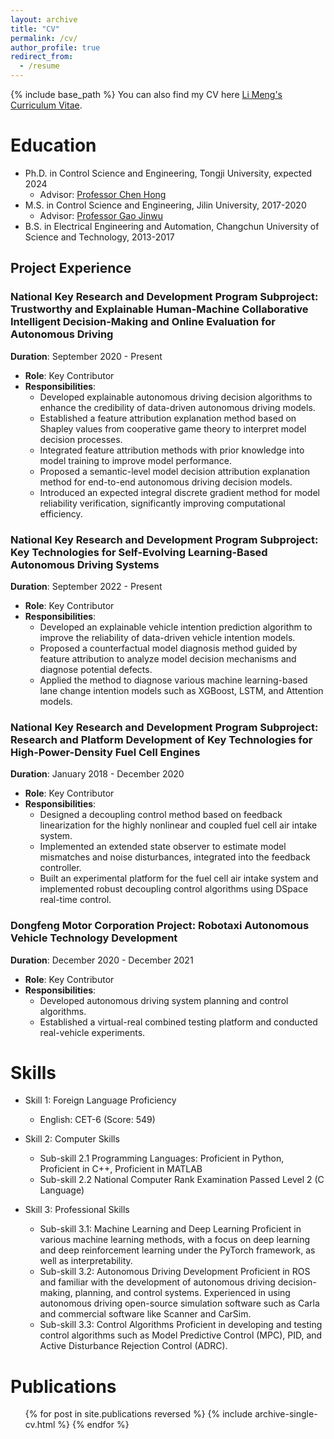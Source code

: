 ```yaml
---
layout: archive
title: "CV"
permalink: /cv/
author_profile: true
redirect_from:
  - /resume
---
```


{% include base_path %}
You can also find my CV here [Li Meng's Curriculum Vitae](../assets/curriculum_vitae.pdf).

Education
======
* Ph.D. in Control Science and Engineering, Tongji University, expected 2024
  * Advisor: [Professor Chen Hong](https://see.tongji.edu.cn/info/1376/10290.htm)
* M.S. in Control Science and Engineering, Jilin University, 2017-2020
  * Advisor: [Professor Gao Jinwu](http://dce.jlu.edu.cn/info/1182/5274.htm)
* B.S. in Electrical Engineering and Automation, Changchun University of Science and Technology, 2013-2017

## Project Experience  
  
### National Key Research and Development Program Subproject: Trustworthy and Explainable Human-Machine Collaborative Intelligent Decision-Making and Online Evaluation for Autonomous Driving  
**Duration**: September 2020 - Present  
- **Role**: Key Contributor  
- **Responsibilities**:  
  - Developed explainable autonomous driving decision algorithms to enhance the credibility of data-driven autonomous driving models.  
  - Established a feature attribution explanation method based on Shapley values from cooperative game theory to interpret model decision processes.  
  - Integrated feature attribution methods with prior knowledge into model training to improve model performance.  
  - Proposed a semantic-level model decision attribution explanation method for end-to-end autonomous driving decision models.  
  - Introduced an expected integral discrete gradient method for model reliability verification, significantly improving computational efficiency.  
  
### National Key Research and Development Program Subproject: Key Technologies for Self-Evolving Learning-Based Autonomous Driving Systems  
**Duration**: September 2022 - Present  
- **Role**: Key Contributor  
- **Responsibilities**:  
  - Developed an explainable vehicle intention prediction algorithm to improve the reliability of data-driven vehicle intention models.  
  - Proposed a counterfactual model diagnosis method guided by feature attribution to analyze model decision mechanisms and diagnose potential defects.  
  - Applied the method to diagnose various machine learning-based lane change intention models such as XGBoost, LSTM, and Attention models.  
  
### National Key Research and Development Program Subproject: Research and Platform Development of Key Technologies for High-Power-Density Fuel Cell Engines  
**Duration**: January 2018 - December 2020  
- **Role**: Key Contributor  
- **Responsibilities**:  
  - Designed a decoupling control method based on feedback linearization for the highly nonlinear and coupled fuel cell air intake system.  
  - Implemented an extended state observer to estimate model mismatches and noise disturbances, integrated into the feedback controller.  
  - Built an experimental platform for the fuel cell air intake system and implemented robust decoupling control algorithms using DSpace real-time control.  
  
### Dongfeng Motor Corporation Project: Robotaxi Autonomous Vehicle Technology Development  
**Duration**: December 2020 - December 2021  
- **Role**: Key Contributor  
- **Responsibilities**:  
  - Developed autonomous driving system planning and control algorithms.  
  - Established a virtual-real combined testing platform and conducted real-vehicle experiments.
  
Skills
======
* Skill 1: Foreign Language Proficiency
  * English: CET-6 (Score: 549)
* Skill 2: Computer Skills

  * Sub-skill 2.1 Programming Languages: Proficient in Python, Proficient in C++, Proficient in MATLAB
  * Sub-skill 2.2 National Computer Rank Examination Passed Level 2 (C Language)
* Skill 3: Professional Skills

  * Sub-skill 3.1: Machine Learning and Deep Learning
  Proficient in various machine learning methods, with a focus on deep learning and deep reinforcement learning under the PyTorch framework, as well as interpretability.
  * Sub-skill 3.2: Autonomous Driving Development
  Proficient in ROS and familiar with the development of autonomous driving decision-making, planning, and control systems.
  Experienced in using autonomous driving open-source simulation software such as Carla and commercial software like Scanner and CarSim.
  * Sub-skill 3.3: Control Algorithms
  Proficient in developing and testing control algorithms such as Model Predictive Control (MPC), PID, and Active Disturbance Rejection Control (ADRC).

Publications
======
  <ul>{% for post in site.publications reversed %}
    {% include archive-single-cv.html %}
  {% endfor %}</ul>

